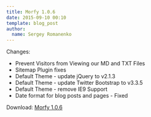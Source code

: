 ```yaml
---
title: Morfy 1.0.6
date: 2015-09-10 00:10
template: blog_post
author:
  name: Sergey Romanenko
---
```




Changes:  
* Prevent Visitors from Viewing our MD and TXT Files   
* Sitemap Plugin fixes  
* Default Theme - update jQuery to v2.1.3  
* Default Theme - update Twitter Bootstrap to v3.3.5  
* Default Theme - remove IE9 Support   
* Date format for blog posts and pages - Fixed  

Download: [Morfy 1.0.6](https://github.com/Awilum/morfy-cms/archive/v1.0.6.zip)
